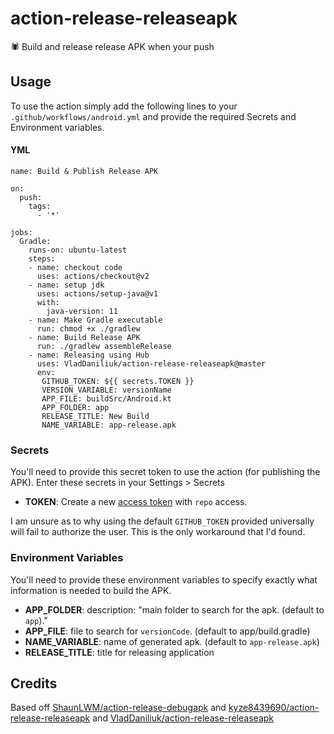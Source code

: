 # action-release-releaseapk

🕷 Build and release release APK when your push

## Usage

To use the action simply add the following lines to your `.github/workflows/android.yml` and provide the required Secrets and Environment variables.

#### YML
```
name: Build & Publish Release APK

on:
  push:
    tags:
      - '*'

jobs:
  Gradle:
    runs-on: ubuntu-latest
    steps:
    - name: checkout code
      uses: actions/checkout@v2
    - name: setup jdk
      uses: actions/setup-java@v1
      with:
        java-version: 11
    - name: Make Gradle executable
      run: chmod +x ./gradlew
    - name: Build Release APK
      run: ./gradlew assembleRelease
    - name: Releasing using Hub
      uses: VladDaniliuk/action-release-releaseapk@master
      env:
       GITHUB_TOKEN: ${{ secrets.TOKEN }}
       VERSION_VARIABLE: versionName
       APP_FILE: buildSrc/Android.kt
       APP_FOLDER: app
       RELEASE_TITLE: New Build
       NAME_VARIABLE: app-release.apk
```

### Secrets

You'll need to provide this secret token to use the action (for publishing the APK). Enter these secrets in your Settings > Secrets

* **TOKEN**: Create a new [access token](https://github.com/settings/tokens) with `repo` access.

I am unsure as to why using the default `GITHUB_TOKEN` provided universally will fail to authorize the user. This is the only workaround that I'd found.

### Environment Variables

You'll need to provide these environment variables to specify exactly what information is needed to build the APK.

* **APP_FOLDER**: description: "main folder to search for the apk. (default to `app`)."
* **APP_FILE**: file to search for `versionCode`. (default to app/build.gradle)
* **NAME_VARIABLE**: name of generated apk. (default to `app-release.apk`)
* **RELEASE_TITLE**: title for releasing application

## Credits

Based off [ShaunLWM/action-release-debugapk](https://github.com/ShaunLWM/action-release-debugapk) and [kyze8439690/action-release-releaseapk](https://github.com/kyze8439690/action-release-releaseapk) and [VladDaniliuk/action-release-releaseapk](https://github.com/VladDaniliuk/action-release-releaseapk)
